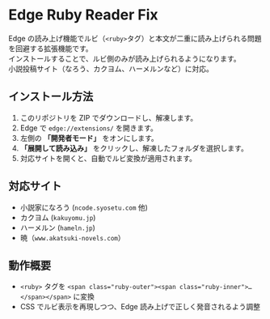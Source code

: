 # Edge Ruby Reader Fix

Edge の読み上げ機能でルビ（`<ruby>`タグ）と本文が二重に読み上げられる問題を回避する拡張機能です。  
インストールすることで、ルビ側のみが読み上げられるようになります。  
小説投稿サイト（なろう、カクヨム、ハーメルンなど）に対応。

## インストール方法

1. このリポジトリを ZIP でダウンロードし、解凍します。
2. Edge で `edge://extensions/` を開きます。
3. 左側の **「開発者モード」** をオンにします。
4. **「展開して読み込み」** をクリックし、解凍したフォルダを選択します。
5. 対応サイトを開くと、自動でルビ変換が適用されます。

## 対応サイト
- 小説家になろう (`ncode.syosetu.com` 他)
- カクヨム (`kakuyomu.jp`)
- ハーメルン (`hameln.jp`)
- 暁（`www.akatsuki-novels.com`）

## 動作概要
- `<ruby>` タグを `<span class="ruby-outer"><span class="ruby-inner">…</span></span>` に変換
- CSS でルビ表示を再現しつつ、Edge 読み上げで正しく発音されるよう調整
